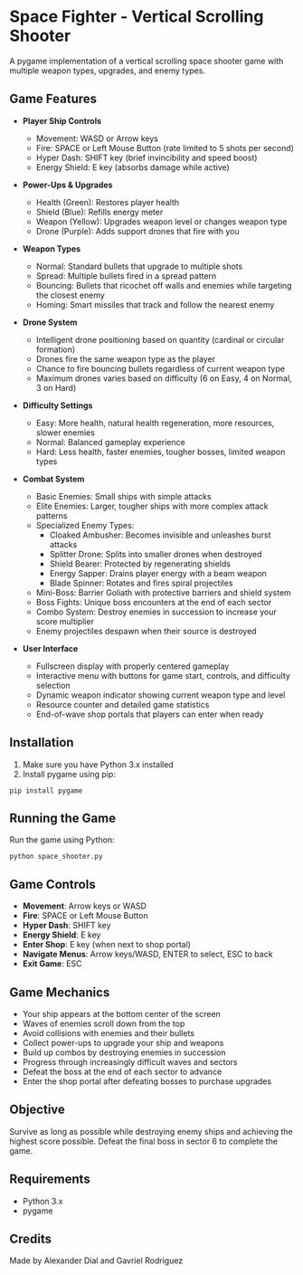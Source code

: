 # Space Fighter - Vertical Scrolling Shooter

A pygame implementation of a vertical scrolling space shooter game with multiple weapon types, upgrades, and enemy types.

## Game Features

- **Player Ship Controls**
  - Movement: WASD or Arrow keys
  - Fire: SPACE or Left Mouse Button (rate limited to 5 shots per second)
  - Hyper Dash: SHIFT key (brief invincibility and speed boost)
  - Energy Shield: E key (absorbs damage while active)

- **Power-Ups & Upgrades**
  - Health (Green): Restores player health
  - Shield (Blue): Refills energy meter
  - Weapon (Yellow): Upgrades weapon level or changes weapon type
  - Drone (Purple): Adds support drones that fire with you

- **Weapon Types**
  - Normal: Standard bullets that upgrade to multiple shots
  - Spread: Multiple bullets fired in a spread pattern
  - Bouncing: Bullets that ricochet off walls and enemies while targeting the closest enemy
  - Homing: Smart missiles that track and follow the nearest enemy

- **Drone System**
  - Intelligent drone positioning based on quantity (cardinal or circular formation)
  - Drones fire the same weapon type as the player
  - Chance to fire bouncing bullets regardless of current weapon type
  - Maximum drones varies based on difficulty (6 on Easy, 4 on Normal, 3 on Hard)

- **Difficulty Settings**
  - Easy: More health, natural health regeneration, more resources, slower enemies
  - Normal: Balanced gameplay experience
  - Hard: Less health, faster enemies, tougher bosses, limited weapon types

- **Combat System**
  - Basic Enemies: Small ships with simple attacks
  - Elite Enemies: Larger, tougher ships with more complex attack patterns
  - Specialized Enemy Types:
    - Cloaked Ambusher: Becomes invisible and unleashes burst attacks
    - Splitter Drone: Splits into smaller drones when destroyed
    - Shield Bearer: Protected by regenerating shields
    - Energy Sapper: Drains player energy with a beam weapon
    - Blade Spinner: Rotates and fires spiral projectiles
  - Mini-Boss: Barrier Goliath with protective barriers and shield system
  - Boss Fights: Unique boss encounters at the end of each sector
  - Combo System: Destroy enemies in succession to increase your score multiplier
  - Enemy projectiles despawn when their source is destroyed

- **User Interface**
  - Fullscreen display with properly centered gameplay
  - Interactive menu with buttons for game start, controls, and difficulty selection
  - Dynamic weapon indicator showing current weapon type and level
  - Resource counter and detailed game statistics
  - End-of-wave shop portals that players can enter when ready

## Installation

1. Make sure you have Python 3.x installed
2. Install pygame using pip:
```
pip install pygame
```

## Running the Game

Run the game using Python:
```
python space_shooter.py
```

## Game Controls

- **Movement**: Arrow keys or WASD
- **Fire**: SPACE or Left Mouse Button
- **Hyper Dash**: SHIFT key
- **Energy Shield**: E key
- **Enter Shop**: E key (when next to shop portal)
- **Navigate Menus**: Arrow keys/WASD, ENTER to select, ESC to back
- **Exit Game**: ESC

## Game Mechanics

- Your ship appears at the bottom center of the screen
- Waves of enemies scroll down from the top
- Avoid collisions with enemies and their bullets
- Collect power-ups to upgrade your ship and weapons
- Build up combos by destroying enemies in succession
- Progress through increasingly difficult waves and sectors
- Defeat the boss at the end of each sector to advance
- Enter the shop portal after defeating bosses to purchase upgrades

## Objective

Survive as long as possible while destroying enemy ships and achieving the highest score possible. Defeat the final boss in sector 6 to complete the game.

## Requirements

- Python 3.x
- pygame

## Credits

Made by Alexander Dial and Gavriel Rodriguez

